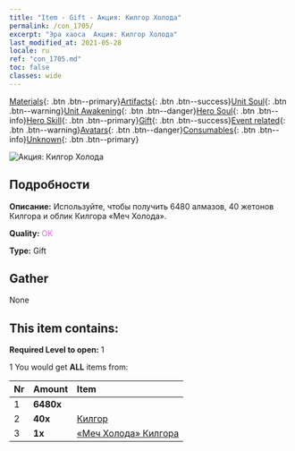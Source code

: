 ```yaml
---
title: "Item - Gift - Акция: Килгор Холода"
permalink: /con_1705/
excerpt: "Эра хаоса  Акция: Килгор Холода"
last_modified_at: 2021-05-28
locale: ru
ref: "con_1705.md"
toc: false
classes: wide
---
```

 [Materials](/ItemsRU/){: .btn .btn--primary}[Artifacts](/ItemsRU/Artifacts/){: .btn .btn--success}[Unit Soul](/ItemsRU/UnitSoul/){: .btn .btn--warning}[Unit Awakening](/ItemsRU/UnitAwakening/){: .btn .btn--danger}[Hero Soul](/ItemsRU/HeroSoul/){: .btn .btn--info}[Hero Skill](/ItemsRU/HeroSkill/){: .btn .btn--primary}[Gift](/ItemsRU/Gift/){: .btn .btn--success}[Event related](/ItemsRU/Events/){: .btn .btn--warning}[Avatars](/ItemsRU/Avatars/){: .btn .btn--danger}[Consumables](/ItemsRU/Consumables/){: .btn .btn--info}[Unknown](/ItemsRU/Unknown/){: .btn .btn--primary}

 ![Акция: Килгор Холода](/images/t/i_907321.png)

## Подробности
 **Описание:** Используйте, чтобы получить 6480 алмазов, 40 жетонов Килгора и облик Килгора «Меч Холода».

 **Quality:** <span style="color: #DA70D6">OK</span>

 **Type:** Gift

## Gather

  None

## This item contains:

 **Required Level to open:** 1

 1 You would get **ALL** items  from:

  | Nr | Amount |     Item    |
  |:---|:-------|:------------|
  | 1 |  **6480x** | <i class="fas fa-gem"/> |  | 
  | 2 |  **40x** | [Килгор](/ItemsRU/her_374/) |  | 
  | 3 |  **1x** | [«Меч Холода» Килгора](/ItemsRU/con_1055/) |  | 
